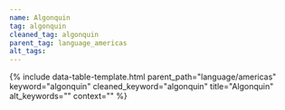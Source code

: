 ```yaml
---
name: Algonquin
tag: algonquin
cleaned_tag: algonquin
parent_tag: language_americas
alt_tags: 
---
```


{% include data-table-template.html 
  parent_path="language/americas" 
  keyword="algonquin" 
  cleaned_keyword="algonquin" 
  title="Algonquin"
  alt_keywords=""
  context=""
%}


